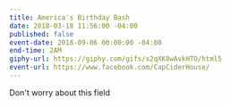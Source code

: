 ```yaml
---
title: America's Birthday Bash
date: 2018-03-18 11:56:00 -04:00
published: false
event-date: 2018-09-06 00:00:00 -04:00
end-time: 2AM
giphy-url: https://giphy.com/gifs/s2qXK8wAvkHTO/html5
event-url: https://www.facebook.com/CapCiderHouse/
---
```


Don't worry about this field
